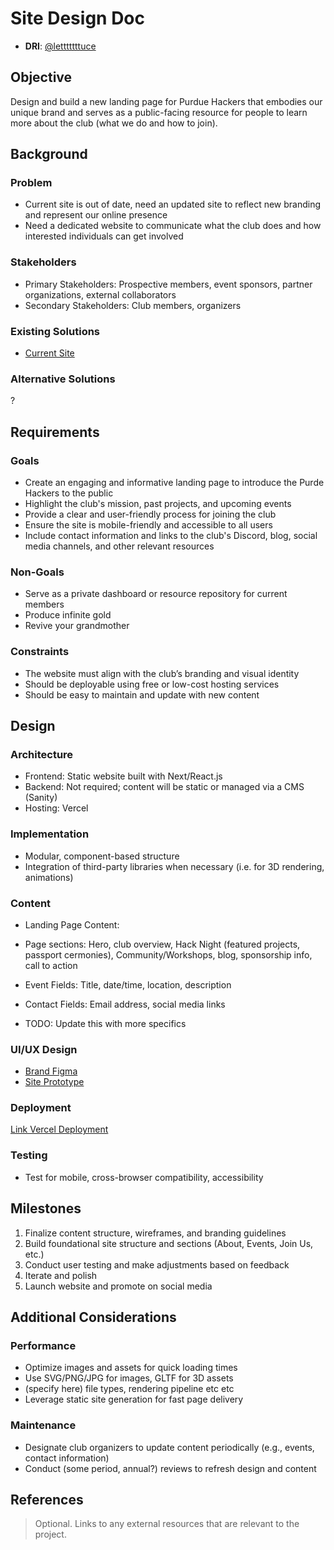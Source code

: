 # Site Design Doc

- **DRI**: [@letttttttuce](https://github.com/purduehackers/dark-forest/blob/main/people/organizers/letttttttuce.md)

## Objective

Design and build a new landing page for Purdue Hackers that embodies our unique brand and serves as a public-facing resource for people to learn more about the club (what we do and how to join).

## Background

### Problem

- Current site is out of date, need an updated site to reflect new branding and represent our online presence
- Need a dedicated website to communicate what the club does and how interested individuals can get involved

### Stakeholders

- Primary Stakeholders: Prospective members, event sponsors, partner organizations, external collaborators
- Secondary Stakeholders: Club members, organizers

### Existing Solutions

- [Current Site](https://github.com/purduehackers/site)

### Alternative Solutions

?

## Requirements

### Goals

- Create an engaging and informative landing page to introduce the Purde Hackers to the public
- Highlight the club's mission, past projects, and upcoming events
- Provide a clear and user-friendly process for joining the club
- Ensure the site is mobile-friendly and accessible to all users
- Include contact information and links to the club's Discord, blog, social media channels, and other relevant resources

### Non-Goals

- Serve as a private dashboard or resource repository for current members
- Produce infinite gold
- Revive your grandmother

### Constraints

- The website must align with the club’s branding and visual identity
- Should be deployable using free or low-cost hosting services
- Should be easy to maintain and update with new content

## Design

### Architecture
- Frontend: Static website built with Next/React.js
- Backend: Not required; content will be static or managed via a CMS (Sanity)
- Hosting: Vercel

### Implementation
- Modular, component-based structure
- Integration of third-party libraries when necessary (i.e. for 3D rendering, animations)

### Content
- Landing Page Content:
- Page sections: Hero, club overview, Hack Night (featured projects, passport cermonies), Community/Workshops, blog, sponsorship info, call to action
- Event Fields: Title, date/time, location, description
- Contact Fields: Email address, social media links

- TODO: Update this with more specifics

### UI/UX Design
- [Brand Figma](https://www.figma.com/design/3hvWVV9EF86eJJunNnN1w3/Designs?node-id=0-1&t=UTTgOYXRKbkijHh6-1)
- [Site Prototype](https://site-24.vercel.app/)

### Deployment
[Link Vercel Deployment](https://vercel.com/purdue-hackers/site-24)

### Testing
- Test for mobile, cross-browser compatibility, accessibility

## Milestones

1. Finalize content structure, wireframes, and branding guidelines
2. Build foundational site structure and sections (About, Events, Join Us, etc.)
3. Conduct user testing and make adjustments based on feedback
4. Iterate and polish
5. Launch website and promote on social media

## Additional Considerations

### Performance
- Optimize images and assets for quick loading times
- Use SVG/PNG/JPG for images, GLTF for 3D assets
-   (specify here) file types, rendering pipeline etc etc
- Leverage static site generation for fast page delivery

### Maintenance
- Designate club organizers to update content periodically (e.g., events, contact information)
- Conduct (some period, annual?) reviews to refresh design and content

## References

> Optional. Links to any external resources that are relevant to the project.
